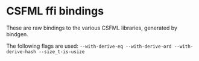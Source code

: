 # CSFML ffi bindings

These are raw bindings to the various CSFML libraries, generated by bindgen.

The following flags are used:
`--with-derive-eq --with-derive-ord --with-derive-hash --size_t-is-usize`